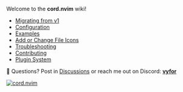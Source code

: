Welcome to the **cord.nvim** wiki!

- [Migrating from v1](https://github.com/vyfor/cord.nvim/wiki/Migration)
- [Configuration](https://github.com/vyfor/cord.nvim/wiki/Configuration)
- [Examples](https://github.com/vyfor/cord.nvim/wiki/Examples)
- [Add or Change File Icons](https://github.com/vyfor/cord.nvim/wiki/File-Icons)
- [Troubleshooting](https://github.com/vyfor/cord.nvim/wiki/Troubleshooting)
- [Contributing](https://github.com/vyfor/cord.nvim/wiki/Contributing)
- [Plugin System](https://github.com/vyfor/cord.nvim/wiki/Plugin-System)

<p>💬 Questions? Post in <a href="https://github.com/vyfor/cord.nvim/discussions">Discussions</a> or reach me out on Discord: <a href="https://discord.com/users/446729269872427018"><strong>vyfor</strong></a></p>
<div><a href="https://discord.gg/q9rC4bjCHv"><img src="https://discord.com/api/guilds/1322899307925602366/widget.png?style=banner3" alt="cord.nvim"/></a></div>
